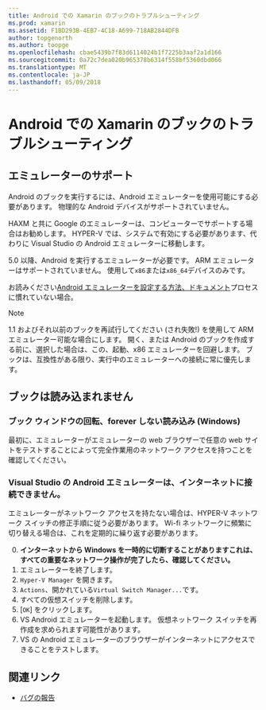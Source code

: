 ```yaml
---
title: Android での Xamarin のブックのトラブルシューティング
ms.prod: xamarin
ms.assetid: F1BD293B-4EB7-4C18-A699-718AB2844DFB
author: topgenorth
ms.author: toopge
ms.openlocfilehash: cbae5439b7f83d6114024b1f7225b3aaf2a1d166
ms.sourcegitcommit: 0a72c7dea020b965378b6314f558bf5360dbd066
ms.translationtype: MT
ms.contentlocale: ja-JP
ms.lasthandoff: 05/09/2018
---
```

# <a name="troubleshooting-xamarin-workbooks-on-android"></a>Android での Xamarin のブックのトラブルシューティング

## <a name="emulator-support"></a>エミュレーターのサポート

Android のブックを実行するには、Android エミュレーターを使用可能にする必要があります。 物理的な Android デバイスがサポートされていません。

HAXM と共に Google のエミュレーターは、コンピューターでサポートする場合はお勧めします。
HYPER-V では、システムで有効にする必要があります、代わりに Visual Studio の Android エミュレーターに移動します。

5.0 以降、Android を実行するエミュレーターが必要です。 ARM エミュレーターはサポートされていません。 使用して`x86`または`x86_64`デバイスのみです。

お読みください[Android エミュレーターを設定する方法、ドキュメント][ android-emu]プロセスに慣れていない場合。

> [!NOTE]
> 1.1 およびそれ以前のブックを再試行してください (され失敗!) を使用して ARM エミュレーター可能な場合にします。 開く、または Android のブックを作成する前に、選択した場合は、この、起動、x86 エミュレーターを回避します。 ブックは、互換性がある限り、実行中のエミュレーターへの接続に常に優先します。

## <a name="workbooks-wont-load"></a>ブックは読み込まれません

### <a name="workbook-window-spins-forever-never-loads-windows"></a>ブック ウィンドウの回転、forever しない読み込み (Windows)

最初に、エミュレーターがエミュレーターの web ブラウザーで任意の web サイトをテストすることによって完全作業用のネットワーク アクセスを持つことを確認してください。

### <a name="visual-studio-android-emulator-cannot-connect-to-the-internet"></a>Visual Studio の Android エミュレーターは、インターネットに接続できません。

エミュレーターがネットワーク アクセスを持たない場合は、HYPER-V ネットワーク スイッチの修正手順に従う必要があります。 Wi-fi ネットワークに頻繁に切り替える場合は、これを定期的に繰り返す必要があります。

0. **インターネットから Windows を一時的に切断することがありますこれは、すべての重要なネットワーク操作が完了したら、確認してください。**
1. エミュレーターを終了します。
2. `Hyper-V Manager` を開きます。
3. `Actions`、開かれている`Virtual Switch Manager...`です。
4. すべての仮想スイッチを削除します。
5. [`OK`] をクリックします。
6. VS Android エミュレーターを起動します。 仮想ネットワーク スイッチを再作成を求められます可能性があります。
7. VS の Android エミュレーターのブラウザーがインターネットにアクセスできることをテストします。

[android-emu]: https://developer.xamarin.com/guides/android/deployment,_testing,_and_metrics/debug-on-emulator/


## <a name="related-links"></a>関連リンク

- [バグの報告](~/tools/workbooks/install.md#reporting-bugs)
